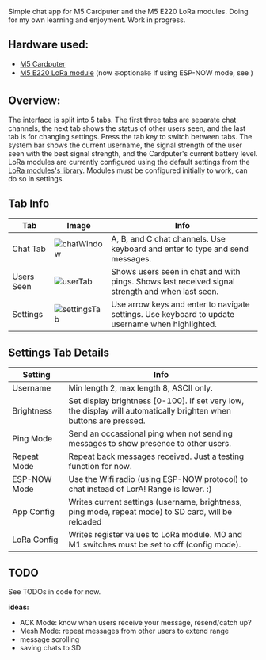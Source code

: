 Simple chat app for M5 Cardputer and the M5 E220 LoRa modules. Doing for my own learning and enjoyment. Work in progress.

## Hardware used:
- [M5 Cardputer](https://shop.m5stack.com/products/m5stack-cardputer-kit-w-m5stamps3])
- [M5 E220 LoRa module](https://shop.m5stack.com/products/lora-unit-jp-version-with-antenna-e220) (now :sparkle:optional:sparkle: if using ESP-NOW mode, see )

## Overview:
The interface is split into 5 tabs. The first three tabs are separate chat channels, the next tab shows the status of other users seen, and the last tab is for changing settings. Press the tab key to switch between tabs. The system bar shows the current username, the signal strength of the user seen with the best signal strength, and the Cardputer's current battery level. LoRa modules are currently configured using the default settings from the [LoRa modules's library](https://github.com/m5stack/M5-LoRa-E220-JP). Modules must be configured initially to work, can do so in settings.

## Tab Info
Tab|Image|Info
---|---|---
Chat Tab|![chatWindow](https://github.com/nonik0/CardputerLoRaChat/assets/17152317/2f14c060-d6e2-4bbd-a743-855d09410a38)|A, B, and C chat channels. Use keyboard and enter to type and send messages.
Users Seen|![userTab](https://github.com/nonik0/CardputerLoRaChat/assets/17152317/cbe63ba1-48d6-478e-8def-97ffdfe75c00)|Shows users seen in chat and with pings. Shows last received signal strength and when last seen.
Settings|![settingsTab](https://github.com/nonik0/CardputerLoRaChat/assets/17152317/a966e694-fa3e-4055-949d-657cdcda9707)|Use arrow keys and enter to navigate settings. Use keyboard to update username when highlighted.

## Settings Tab Details

Setting|Info
---|---
Username|Min length 2, max length 8, ASCII only.
Brightness|Set display brightness [0-100]. If set very low, the display will automatically brighten when buttons are pressed.
Ping Mode|Send an occassional ping when not sending messages to show presence to other users.
Repeat Mode|Repeat back messages received. Just a testing function for now.
ESP-NOW Mode|Use the Wifi radio (using ESP-NOW protocol) to chat instead of LorA! Range is lower. :)
App Config|Writes current settings (username, brightness, ping mode, repeat mode) to SD card, will be reloaded
LoRa Config|Writes register values to LoRa module. M0 and M1 switches must be set to off (config mode).

## TODO
See TODOs in code for now.

**ideas:**
- ACK Mode: know when users receive your message, resend/catch up?
- Mesh Mode: repeat messages from other users to extend range
- message scrolling
- saving chats to SD
